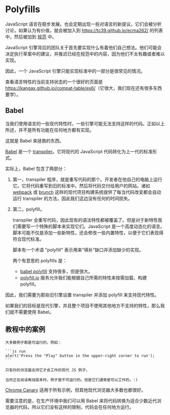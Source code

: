 
# Polyfills

JavaScript 语言在稳步发展。也会定期出现一些对语言的新提议，它们会被分析讨论，如果认为有价值，就会被加入到 <https://tc39.github.io/ecma262/> 的列表中，然后被加到 [规范](http://www.ecma-international.org/publications/standards/Ecma-262.htm) 中。

JavaScript 引擎背后的团队关于首先要实现什么有着他们自己想法。他们可能会决定执行草案中的建议，并推迟已经在规范中的内容，因为他们不太有趣或者难以实现。

因此，一个 JavaScript 引擎只能实现标准中的一部分是很常见的情况。

查看语言特性的当前支持状态的一个很好的页面是 <https://kangax.github.io/compat-table/es6/>（它很大，我们现在还有很多东西要学）。

## Babel

当我们使用语言的一些现代特性时，一些引擎可能无法支持这样的代码。正如以上所述，并不是所有功能在任何地方都有实现。

这就是 Babel 来拯救的东西。

[Babel](https://babeljs.io) 是一个 [transpiler](https://en.wikipedia.org/wiki/Source-to-source_compiler)。它将现代的 JavaScript 代码转化为上一代的标准形式。

实际上，Babel 包含了两部分：

1. 第一，transpiler 程序，就是重写代码的那个。开发者在他自己的电脑上运行它。它将代码重写到旧的标准中。然后将代码交付给用户的网站。诸如 [webpack](http://webpack.github.io/) 或 [brunch](http://brunch.io/) 这样的现代项目构建系统提供了每当代码改变都会自动运行 transpiler 的方法，因此我们这边没有任何的时间损失。

2. 第二，polyfill。

    transpiler 会重写代码，因此现有的语法特性都被覆盖了。但是对于新特性我们需要写一个特殊的脚本来实现它们。JavaScript 是一个高度动态化的语言。脚本可能不仅是添加一些新特性，还会修改一些内置特性，以便于它们表现得符合现代标准。

    脚本有一个术语 "polyfill" 表示用来“填补”缺口并添加缺少的实现。

    两个有意思的 polyfills 是：
    - [babel polyfill](https://babeljs.io/docs/usage/polyfill/) 支持很多，但是很大。
    - [polyfill.io](http://polyfill.io) 服务允许我们能根据自己所需的特性来按需加载、构建 polyfill。

因此，我们需要为那些旧引擎设置 transpiler 并添加 polyfill 来支持现代特性。

如果我们的目标是现代引擎，并且整个项目不使用其他地方不支持的特性，那么我们就不需要使用 Babel。

## 教程中的案例

````online
大多数例子都是可运行的，例如：

```js run
alert('Press the "Play" button in the upper-right corner to run');
```

只有你的浏览器支持它才会工作的现代 JS 例子。
````

```offline
当你正在阅读离线版本时，例子是不可运行的。但是它们通常是可以工作的。:)
```

[Chrome Canary](https://www.google.com/chrome/browser/canary.html) 适用于所有示例，但其他现代浏览器大多数也都很好。

需要注意的是，在生产环境中我们可以用 Babel 来将代码转换为适合少数近代浏览器的代码，所以它们没有这样的限制，代码会在任何地方运行。
